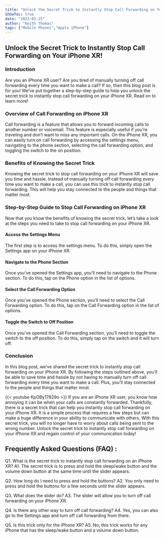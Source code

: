 ```yaml
---
title: "Unlock the Secret Trick to Instantly Stop Call Forwarding on Your iPhone XR!"
ShowToc: true 
date: "2023-03-25"
author: "Keith Thomas" 
tags: ["Mobile Phones","Apple iPhone"]
---
```

## Unlock the Secret Trick to Instantly Stop Call Forwarding on Your iPhone XR!

### Introduction
Are you an iPhone XR user? Are you tired of manually turning off call forwarding every time you want to make a call? If so, then this blog post is for you! We’ve put together a step-by-step guide to help you unlock the secret trick to instantly stop call forwarding on your iPhone XR. Read on to learn more!

### Overview of Call Forwarding on iPhone XR
Call forwarding is a feature that allows you to forward incoming calls to another number or voicemail. This feature is especially useful if you’re traveling and don’t want to miss any important calls. On the iPhone XR, you can easily turn on call forwarding by accessing the settings menu, navigating to the phone section, selecting the call forwarding option, and toggling the switch to the on position.

### Benefits of Knowing the Secret Trick
Knowing the secret trick to stop call forwarding on your iPhone XR will save you time and hassle. Instead of manually turning off call forwarding every time you want to make a call, you can use this trick to instantly stop call forwarding. This will help you stay connected to the people and things that matter most.

### Step-by-Step Guide to Stop Call Forwarding on iPhone XR
Now that you know the benefits of knowing the secret trick, let’s take a look at the steps you need to take to stop call forwarding on your iPhone XR.

#### Access the Settings Menu
The first step is to access the settings menu. To do this, simply open the Settings app on your iPhone XR.

#### Navigate to the Phone Section
Once you’ve opened the Settings app, you’ll need to navigate to the Phone section. To do this, tap on the Phone option in the list of options.

#### Select the Call Forwarding Option
Once you’ve opened the Phone section, you’ll need to select the Call Forwarding option. To do this, tap on the Call Forwarding option in the list of options.

#### Toggle the Switch to Off Position
Once you’ve opened the Call Forwarding section, you’ll need to toggle the switch to the off position. To do this, simply tap on the switch and it will turn off.

### Conclusion
In this blog post, we’ve shared the secret trick to instantly stop call forwarding on your iPhone XR. By following the steps outlined above, you’ll be able to save time and hassle by not having to manually turn off call forwarding every time you want to make a call. Plus, you’ll stay connected to the people and things that matter most.

{{< youtube KpOBy17829o >}} 
If you are an iPhone XR user, you know how annoying it can be when your calls are constantly forwarded. Thankfully, there is a secret trick that can help you instantly stop call forwarding on your iPhone XR. It is a simple process that requires a few steps but can make a huge difference in your ability to communicate with others. With this secret trick, you will no longer have to worry about calls being sent to the wrong number. Unlock the secret trick to instantly stop call forwarding on your iPhone XR and regain control of your communication today!

## Frequently Asked Questions (FAQ) :
Q1. What is the secret trick to instantly stop call forwarding on an iPhone XR?
A1. The secret trick is to press and hold the sleep/wake button and the volume down button at the same time until the slider appears.

Q2. How long do I need to press and hold the buttons?
A2. You only need to press and hold the buttons for a few seconds until the slider appears.

Q3. What does the slider do?
A3. The slider will allow you to turn off call forwarding on your iPhone XR.

Q4. Is there any other way to turn off call forwarding?
A4. Yes, you can also go to the Settings app and turn off call forwarding from there.

Q5. Is this trick only for the iPhone XR?
A5. No, this trick works for any iPhone that has the sleep/wake button and a volume down button.


